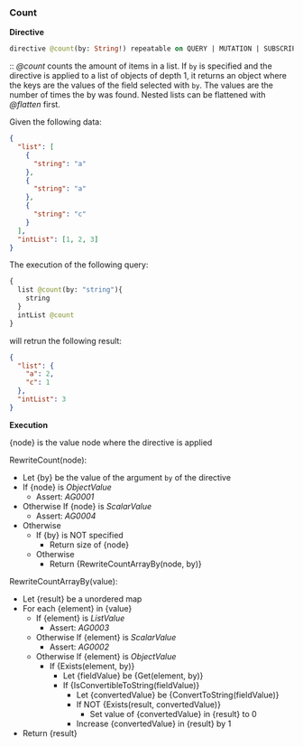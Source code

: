 ### Count
**Directive**

```graphql
directive @count(by: String!) repeatable on QUERY | MUTATION | SUBSCRIPTION | FIELD
```

:: *@count* counts the amount of items in a list.
If `by` is specified and the directive is applied to a list of objects of depth 1, it returns an object where the 
keys are the values of the field selected with `by`. The values are the number of times the by was found.
Nested lists can be flattened with *@flatten* first.

Given the following data:

```json example
{
  "list": [
    {
      "string": "a"
    },
    {
      "string": "a"
    },
    {
      "string": "c"
    }
  ],
  "intList": [1, 2, 3]
}
```

The execution of the following query:

```graphql example
{
  list @count(by: "string"){
    string
  }
  intList @count
}
```

will retrun the following result:

```json example
{
  "list": {
    "a": 2,
    "c": 1
  },
  "intList": 3
}
```

**Execution**

{node} is the value node where the directive is applied

RewriteCount(node):
* Let {by} be the value of the argument `by` of the directive
* If {node} is *ObjectValue*
  * Assert: *AG0001*
* Otherwise If {node} is *ScalarValue*
  * Assert: *AG0004*
* Otherwise 
  * If {by} is NOT specified
    * Return size of {node}
  * Otherwise
    * Return {RewriteCountArrayBy(node, by)}

RewriteCountArrayBy(value):
* Let {result} be a unordered map
* For each {element} in {value}
  * If {element} is *ListValue*
    * Assert: *AG0003*
  * Otherwise If {element} is *ScalarValue*
    * Assert: *AG0002*
  * Otherwise If {element} is *ObjectValue*
    * If {Exists(element, by)} 
      * Let {fieldValue} be {Get(element, by)}
      * If {IsConvertibleToString(fieldValue)}
        * Let {convertedValue} be {ConvertToString(fieldValue)}
        * If NOT {Exists(result, convertedValue)}
          * Set value of {convertedValue} in {result} to 0
        * Increase {convertedValue} in {result} by 1
* Return {result}
